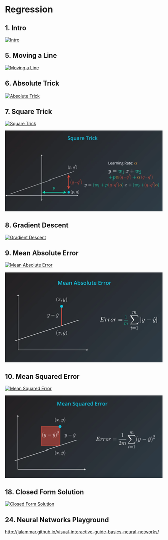 # Regression

## 1. Intro

[![Intro](https://img.youtube.com/vi/zxZkTkM34BY/0.jpg)](https://www.youtube.com/watch?v=zxZkTkM34BY)

## 5. Moving a Line

[![Moving a Line](https://img.youtube.com/vi/8EIHFyL2Log/0.jpg)](https://www.youtube.com/watch?v=8EIHFyL2Log)

## 6. Absolute Trick

[![Absolute Trick](https://img.youtube.com/vi/DJWjBAqSkZw/0.jpg)](https://www.youtube.com/watch?v=DJWjBAqSkZw)

## 7. Square Trick

[![Square Trick](https://img.youtube.com/vi/AGZEq-yQgRM/0.jpg)](https://www.youtube.com/watch?v=AGZEq-yQgRM)

![Square Trick](Square_Trick.png)

## 8. Gradient Descent

[![Gradient Descent](https://img.youtube.com/vi/4s4x9h6AN5Y/0.jpg)](https://www.youtube.com/watch?v=4s4x9h6AN5Y)

## 9. Mean Absolute Error

[![Mean Absolute Error](https://img.youtube.com/vi/vLKiY0Ehors/0.jpg)](https://www.youtube.com/watch?v=vLKiY0Ehors)

![Mean Absolute Error](Mean_Absolute_Error.png)

## 10. Mean Squared Error

[![Mean Squared Error](https://img.youtube.com/vi/MRyxmZDngI4/0.jpg)](https://www.youtube.com/watch?v=MRyxmZDngI4)

![Mean Squared Error](Mean_Squared_Error.png)

## 18. Closed Form Solution

[![Closed Form Solution](https://img.youtube.com/vi/G3fRVgLa5gI/0.jpg)](https://www.youtube.com/watch?v=G3fRVgLa5gI)

## 24. Neural Networks Playground

http://jalammar.github.io/visual-interactive-guide-basics-neural-networks/
